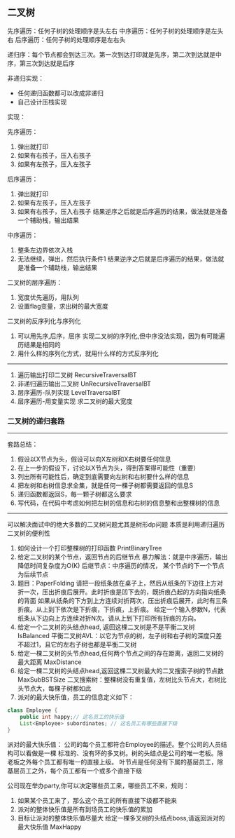 ## 二叉树
先序遍历：任何子树的处理顺序是头左右
中序遍历：任何子树的处理顺序是左头右
后序遍历：任何子树的处理顺序是左右头

递归序：每个节点都会到达三次。第一次到达打印就是先序，第二次到达就是中序，第三次到达就是后序

非递归实现：
- 任何递归函数都可以改成非递归
- 自己设计压栈实现

实现：

先序遍历：
1. 弹出就打印
2. 如果有右孩子，压入右孩子
3. 如果有左孩子，压入左孩子

后序遍历：
1. 弹出就打印
2. 如果有左孩子，压入左孩子
3. 如果有右孩子，压入右孩子
结果逆序之后就是后序遍历的结果，做法就是准备一个辅助栈，输出结果

中序遍历：
1. 整条左边界依次入栈
2. 无法继续，弹出，然后执行条件1
结果逆序之后就是后序遍历的结果，做法就是准备一个辅助栈，输出结果

二叉树的层序遍历：
1. 宽度优先遍历，用队列
2. 设置flag变量，求出树的最大宽度

二叉树的反序列化与序列化
1. 可以用先序,后序，层序 实现二叉树的序列化,但中序没法实现，因为有可能遍历结果是相同的
2. 用什么样的序列化方式，就用什么样的方式反序列化

---
1. 遍历输出打印二叉树 RecursiveTraversalBT
2. 非递归遍历输出二叉树 UnRecursiveTraversalBT
3. 层序遍历-队列实现 LevelTraversalBT
4. 层序遍历-用变量实现 求二叉树的最大宽度
### 二叉树的递归套路
----
套路总结：
1. 假设以X节点为头，假设可以向X左树和X右树要任何信息
2. 在上一步的假设下，讨论以X节点为头，得到答案得可能性（重要）
3. 列出所有可能性后，确定到底需要向左树和右树要什么样的信息
4. 把左树和右树信息求全集，就是任何一棵子树都需要返回的信息S
5. 递归函数都返回S，每一颗子树都这么要求
6. 写代码，在代码中考虑如何把左树的信息和右树的信息整和出整棵树的信息
----

可以解决面试中的绝大多数的二叉树问题尤其是树形dp问题
本质是利用递归遍历二叉树的便利性
1. 如何设计一个打印整棵树的打印函数 PrintBinaryTree
2. 给定二叉树的某个节点，返回节点的后继节点
暴力解法：就是中序遍历，输出
降低时间复杂度为O(K)
    后继节点：中序遍历的情况， 某个节点的下一个节点为后续节点
3. 题目：PaperFolding
请把一段纸条放在桌子上，然后从纸条的下边往上方对折一次，压出折痕后展开。此时折痕是凹下去的，既折痕凸起的方向指向纸条的背面
如果从纸条的下方到上方连续对折两次，压出折痕后展开，此时有三条折痕。从上到下依次是下折痕，下折痕，上折痕。
给定一个输入参数N，代表纸条从下边向上方连续对折N次。请从上到下打印所有折痕的方向。
4. 给定一个二叉树的头结点head, 返回这棵二叉树是不是平衡二叉树  IsBalanced
平衡二叉树AVL：以它为节点的树，左子树和右子树的深度只差不超过1，且它的左右子树也都是平衡二叉树
5. 给定一棵二叉树的头节点head,任何两个节点之间的存在距离，返回二叉树的最大距离 MaxDistance
6. 给定一棵二叉树的头结点head,返回这棵二叉树最大的二叉搜索子树的节点数 MaxSubBSTSize
二叉搜索树：整棵树没有重复值，左树比头节点大，右树比头节点大，每棵子树都如此  
7. 派对的最大快乐值，员工的信息定义如下：
```java
class Employee {
    public int happy;// 这名员工的快乐值
    List<Employee> subordinates; // 这名员工有哪些直接下级
}
```

派对的最大快乐值：
公司的每个员工都符合Employee的描述。整个公司的人员结构可以看做是一棵
标准的、没有环的多叉树。树的头结点是公司的唯一老板。除老板之外每个员工都有唯一的直接上级。
叶节点是任何没有下属的基层员工，除基层员工之外，每个员工都有一个或多个直接下级

公司现在举办party,你可以决定哪些员工来，哪些员工不来，规则：
1. 如果某个员工来了，那么这个员工的所有直接下级都不能来
2. 派对的整体快乐值是所有到场员工的快乐值的累加
3. 目标让派对的整体快乐值尽量大
给定一棵多叉树的头结点boss,请返回派对的最大快乐值 MaxHappy